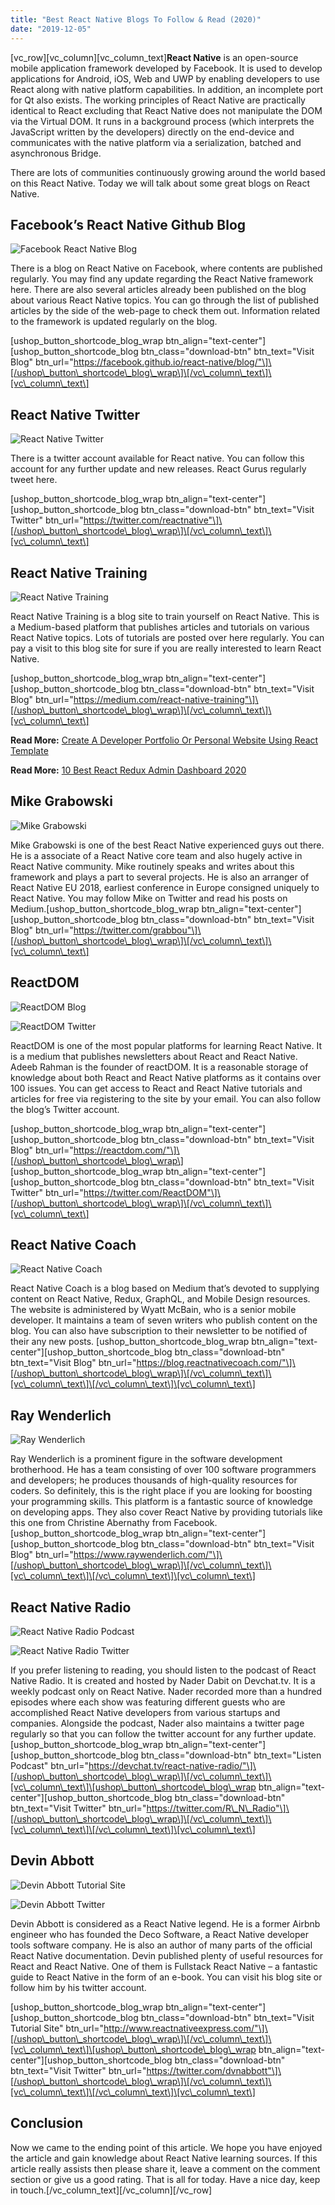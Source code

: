 ```yaml
---
title: "Best React Native Blogs To Follow & Read (2020)"
date: "2019-12-05"
---
```


\[vc_row\]\[vc_column\]\[vc_column_text\]**React Native** is an open-source mobile application framework developed by Facebook. It is used to develop applications for Android, iOS, Web and UWP by enabling developers to use React along with native platform capabilities. In addition, an incomplete port for Qt also exists. The working principles of React Native are practically identical to React excluding that React Native does not manipulate the DOM via the Virtual DOM. It runs in a background process (which interprets the JavaScript written by the developers) directly on the end-device and communicates with the native platform via a serialization, batched and asynchronous Bridge.

There are lots of communities continuously growing around the world based on this React Native. Today we will talk about some great blogs on React Native.

## Facebook’s React Native Github Blog

![Facebook React Native Blog](/assets/blog/images/Facebook-React-Native-Blog.png)

There is a blog on React Native on Facebook, where contents are published regularly. You may find any update regarding the React Native framework here. There are also several articles already been published on the blog about various React Native topics. You can go through the list of published articles by the side of the web-page to check them out. Information related to the framework is updated regularly on the blog.

\[ushop_button_shortcode_blog_wrap btn_align="text-center"\]\[ushop_button_shortcode_blog btn_class="download-btn" btn_text="Visit Blog" btn_url="https://facebook.github.io/react-native/blog/"\]\[/ushop\_button\_shortcode\_blog\_wrap\]\[/vc\_column\_text\]\[vc\_column\_text\]

## React Native Twitter

![React Native Twitter](/assets/blog/images/React-Native-Twitter.png)

There is a twitter account available for React native. You can follow this account for any further update and new releases. React Gurus regularly tweet here.

\[ushop_button_shortcode_blog_wrap btn_align="text-center"\]\[ushop_button_shortcode_blog btn_class="download-btn" btn_text="Visit Twitter" btn_url="https://twitter.com/reactnative"\]\[/ushop\_button\_shortcode\_blog\_wrap\]\[/vc\_column\_text\]\[vc\_column\_text\]

## React Native Training

![React Native Training](/assets/blog/images/React-Native-Training.png "React Native Training")

React Native Training is a blog site to train yourself on React Native. This is a Medium-based platform that publishes articles and tutorials on various React Native topics. Lots of tutorials are posted over here regularly. You can pay a visit to this blog site for sure if you are really interested to learn React Native.

\[ushop_button_shortcode_blog_wrap btn_align="text-center"\]\[ushop_button_shortcode_blog btn_class="download-btn" btn_text="Visit Blog" btn_url="https://medium.com/react-native-training"\]\[/ushop\_button\_shortcode\_blog\_wrap\]\[/vc\_column\_text\]\[vc\_column\_text\]

**Read More:** [Create A Developer Portfolio Or Personal Website Using React Template](https://redq.io/blog/portfolio-personal-website-react-template/)

**Read More:** [10 Best React Redux Admin Dashboard 2020](https://redq.io/blog/react-redux-admin-dashboard/)

## Mike Grabowski

![Mike Grabowski](/assets/blog/images/Mike-Grabowski.png "Mike Grabowski")

Mike Grabowski is one of the best React Native experienced guys out there. He is a associate of a React Native core team and also hugely active in React Native community. Mike routinely speaks and writes about this framework and plays a part to several projects. He is also an arranger of React Native EU 2018, earliest conference in Europe consigned uniquely to React Native. You may follow Mike on Twitter and read his posts on Medium.\[ushop_button_shortcode_blog_wrap btn_align="text-center"\]\[ushop_button_shortcode_blog btn_class="download-btn" btn_text="Visit Blog" btn_url="https://twitter.com/grabbou"\]\[/ushop\_button\_shortcode\_blog\_wrap\]\[/vc\_column\_text\]\[vc\_column\_text\]

## **ReactDOM**

![ReactDOM Blog](/assets/blog/images/ReactDOM-Blog.png "ReactDOM")

![ReactDOM Twitter](/assets/blog/images/ReactDOM-Twitter.png "ReactDOM")

ReactDOM is one of the most popular platforms for learning React Native. It is a medium that publishes newsletters about React and React Native. Adeeb Rahman is the founder of reactDOM. It is a reasonable storage of knowledge about both React and React Native platforms as it contains over 100 issues. You can get access to React and React Native tutorials and articles for free via registering to the site by your email. You can also follow the blog’s Twitter account.

\[ushop_button_shortcode_blog_wrap btn_align="text-center"\]\[ushop_button_shortcode_blog btn_class="download-btn" btn_text="Visit Blog" btn_url="https://reactdom.com/"\]\[/ushop\_button\_shortcode\_blog\_wrap\] \[ushop_button_shortcode_blog_wrap btn_align="text-center"\]\[ushop_button_shortcode_blog btn_class="download-btn" btn_text="Visit Twitter" btn_url="https://twitter.com/ReactDOM"\]\[/ushop\_button\_shortcode\_blog\_wrap\]\[/vc\_column\_text\]\[vc\_column\_text\]

## React Native Coach

![React Native Coach](/assets/blog/images/React-Native-Coach.png "React Native Coach")

React Native Coach is a blog based on Medium that’s devoted to supplying content on React Native, Redux, GraphQL, and Mobile Design resources. The website is administered by Wyatt McBain, who is a senior mobile developer. It maintains a team of seven writers who publish content on the blog. You can also have subscription to their newsletter to be notified of their any new posts. \[ushop_button_shortcode_blog_wrap btn_align="text-center"\]\[ushop_button_shortcode_blog btn_class="download-btn" btn_text="Visit Blog" btn_url="https://blog.reactnativecoach.com/"\]\[/ushop\_button\_shortcode\_blog\_wrap\]\[/vc\_column\_text\]\[vc\_column\_text\]\[/vc\_column\_text\]\[vc\_column\_text\]

## Ray Wenderlich

![Ray Wenderlich](/assets/blog/images/Ray-Wenderlich.png "Ray Wenderlich")

Ray Wenderlich is a prominent figure in the software development brotherhood. He has a team consisting of over 100 software programmers and developers; he produces thousands of high-quality resources for coders. So definitely, this is the right place if you are looking for boosting your programming skills. This platform is a fantastic source of knowledge on developing apps. They also cover React Native by providing tutorials like this one from Christine Abernathy from Facebook. \[ushop_button_shortcode_blog_wrap btn_align="text-center"\]\[ushop_button_shortcode_blog btn_class="download-btn" btn_text="Visit Blog" btn_url="https://www.raywenderlich.com/"\]\[/ushop\_button\_shortcode\_blog\_wrap\]\[/vc\_column\_text\]\[vc\_column\_text\]\[/vc\_column\_text\]\[vc\_column\_text\]

## React Native Radio

![React Native Radio Podcast](/assets/blog/images/React-Native-Radio-Podcast.png "React Native Radio")

![React Native Radio Twitter](/assets/blog/images/React-Native-Radio-Twitter.png "React Native Radio")

If you prefer listening to reading, you should listen to the podcast of React Native Radio. It is created and hosted by Nader Dabit on Devchat.tv. It is a weekly podcast only on React Native. Nader recorded more than a hundred episodes where each show was featuring different guests who are accomplished React Native developers from various startups and companies. Alongside the podcast, Nader also maintains a twitter page regularly so that you can follow the twitter account for any further update. \[ushop_button_shortcode_blog_wrap btn_align="text-center"\]\[ushop_button_shortcode_blog btn_class="download-btn" btn_text="Listen Podcast" btn_url="https://devchat.tv/react-native-radio/"\]\[/ushop\_button\_shortcode\_blog\_wrap\]\[/vc\_column\_text\]\[vc\_column\_text\]\[ushop\_button\_shortcode\_blog\_wrap btn_align="text-center"\]\[ushop_button_shortcode_blog btn_class="download-btn" btn_text="Visit Twitter" btn_url="https://twitter.com/R\_N\_Radio"\]\[/ushop\_button\_shortcode\_blog\_wrap\]\[/vc\_column\_text\]\[vc\_column\_text\]\[/vc\_column\_text\]\[vc\_column\_text\]

## Devin Abbott

![Devin Abbott Tutorial Site](/assets/blog/images/Devin-Abbott-Tutorial-Site.png "Devin Abbott")

![Devin Abbott Twitter](/assets/blog/images/Devin-Abbott-Twitter.png "Devin Abbott Twitter")

Devin Abbott is considered as a React Native legend. He is a former Airbnb engineer who has founded the Deco Software, a React Native developer tools software company. He is also an author of many parts of the official React Native documentation. Devin published plenty of useful resources for React and React Native. One of them is Fullstack React Native – a fantastic guide to React Native in the form of an e-book. You can visit his blog site or follow him by his twitter account.

\[ushop_button_shortcode_blog_wrap btn_align="text-center"\]\[ushop_button_shortcode_blog btn_class="download-btn" btn_text="Visit Tutorial Site" btn_url="http://www.reactnativeexpress.com/"\]\[/ushop\_button\_shortcode\_blog\_wrap\]\[/vc\_column\_text\]\[vc\_column\_text\]\[ushop\_button\_shortcode\_blog\_wrap btn_align="text-center"\]\[ushop_button_shortcode_blog btn_class="download-btn" btn_text="Visit Twitter" btn_url="https://twitter.com/dvnabbott"\]\[/ushop\_button\_shortcode\_blog\_wrap\]\[/vc\_column\_text\]\[vc\_column\_text\]\[/vc\_column\_text\]\[vc\_column\_text\]

## Conclusion

Now we came to the ending point of this article. We hope you have enjoyed the article and gain knowledge about React Native learning sources. If this article really assists then please share it, leave a comment on the comment section or give us a good rating. That is all for today. Have a nice day, keep in touch.\[/vc_column_text\]\[/vc_column\]\[/vc_row\]
